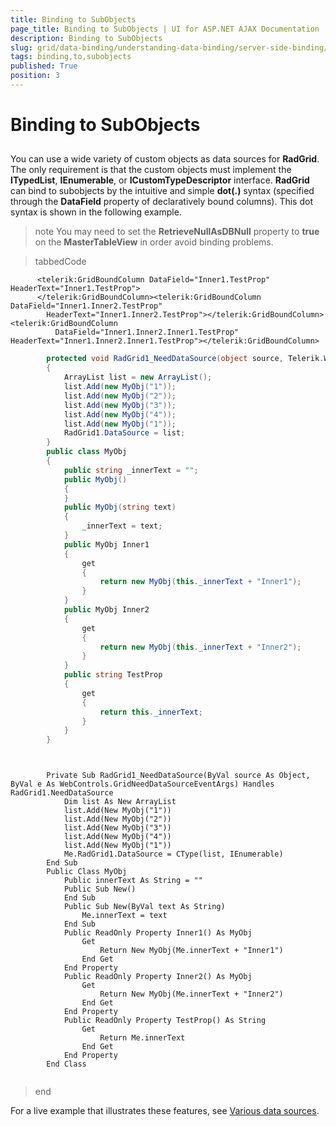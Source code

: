 ```yaml
---
title: Binding to SubObjects
page_title: Binding to SubObjects | UI for ASP.NET AJAX Documentation
description: Binding to SubObjects
slug: grid/data-binding/understanding-data-binding/server-side-binding/various-data-sources/binding-to-subobjects
tags: binding,to,subobjects
published: True
position: 3
---
```


# Binding to SubObjects



## 

You can use a wide variety of custom objects as data sources for __RadGrid__. The only requirement is that the custom objects must implement the __ITypedList__, __IEnumerable__, or __ICustomTypeDescriptor__ interface. __RadGrid__ can bind to subobjects by the intuitive and simple __dot(.)__ syntax (specified through the __DataField__ property of declaratively bound columns). This dot syntax is shown in the following example.

>note You may need to set the __RetrieveNullAsDBNull__ property to __true__ on the __MasterTableView__ in order avoid binding problems.
>


>tabbedCode

````ASPNET
	  <telerik:GridBoundColumn DataField="Inner1.TestProp" HeaderText="Inner1.TestProp">
	  </telerik:GridBoundColumn><telerik:GridBoundColumn DataField="Inner1.Inner2.TestProp"
	    HeaderText="Inner1.Inner2.TestProp"></telerik:GridBoundColumn><telerik:GridBoundColumn
	      DataField="Inner1.Inner2.Inner1.TestProp" HeaderText="Inner1.Inner2.Inner1.TestProp"></telerik:GridBoundColumn>
````



````C#
	    protected void RadGrid1_NeedDataSource(object source, Telerik.Web.UI.GridNeedDataSourceEventArgs e)
	    {
	        ArrayList list = new ArrayList();
	        list.Add(new MyObj("1"));
	        list.Add(new MyObj("2"));
	        list.Add(new MyObj("3"));
	        list.Add(new MyObj("4"));
	        list.Add(new MyObj("1"));
	        RadGrid1.DataSource = list;
	    }
	    public class MyObj
	    {
	        public string _innerText = "";
	        public MyObj()
	        {
	        }
	        public MyObj(string text)
	        {
	            _innerText = text;
	        }
	        public MyObj Inner1
	        {
	            get
	            {
	                return new MyObj(this._innerText + "Inner1");
	            }
	        }
	        public MyObj Inner2
	        {
	            get
	            {
	                return new MyObj(this._innerText + "Inner2");
	            }
	        }
	        public string TestProp
	        {
	            get
	            {
	                return this._innerText;
	            }
	        }
	    }
````



````VB.NET
	
	
	    Private Sub RadGrid1_NeedDataSource(ByVal source As Object, ByVal e As WebControls.GridNeedDataSourceEventArgs) Handles RadGrid1.NeedDataSource
	        Dim list As New ArrayList
	        list.Add(New MyObj("1"))
	        list.Add(New MyObj("2"))
	        list.Add(New MyObj("3"))
	        list.Add(New MyObj("4"))
	        list.Add(New MyObj("1"))
	        Me.RadGrid1.DataSource = CType(list, IEnumerable)
	    End Sub
	    Public Class MyObj
	        Public innerText As String = ""
	        Public Sub New()
	        End Sub
	        Public Sub New(ByVal text As String)
	            Me.innerText = text
	        End Sub
	        Public ReadOnly Property Inner1() As MyObj
	            Get
	                Return New MyObj(Me.innerText + "Inner1")
	            End Get
	        End Property
	        Public ReadOnly Property Inner2() As MyObj
	            Get
	                Return New MyObj(Me.innerText + "Inner2")
	            End Get
	        End Property
	        Public ReadOnly Property TestProp() As String
	            Get
	                Return Me.innerText
	            End Get
	        End Property
	    End Class
	
````


>end

For a live example that illustrates these features, see [Various data sources](http://demos.telerik.com/aspnet-ajax/Grid/Examples/Programming/Binding/DefaultCS.aspx).
